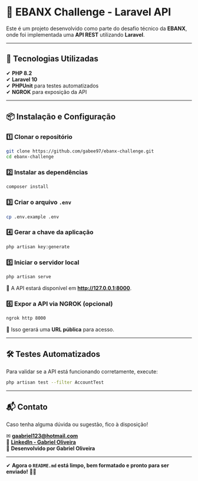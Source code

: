 # 🚀 EBANX Challenge - Laravel API

Este é um projeto desenvolvido como parte do desafio técnico da **EBANX**, onde foi implementada uma **API REST** utilizando **Laravel**.

---

## 📌 Tecnologias Utilizadas
✔ **PHP 8.2**  
✔ **Laravel 10**  
✔ **PHPUnit** para testes automatizados  
✔ **NGROK** para exposição da API  

---

## 📦 Instalação e Configuração

### **1️⃣ Clonar o repositório**
```bash
git clone https://github.com/gabee97/ebanx-challenge.git
cd ebanx-challenge
```

### **2️⃣ Instalar as dependências**
```bash
composer install
```

### **3️⃣ Criar o arquivo `.env`**
```bash
cp .env.example .env
```

### **4️⃣ Gerar a chave da aplicação**
```bash
php artisan key:generate
```

### **5️⃣ Iniciar o servidor local**
```bash
php artisan serve
```
🔹 A API estará disponível em **http://127.0.0.1:8000**.

### **6️⃣ Expor a API via NGROK (opcional)**
```bash
ngrok http 8000
```
🔹 Isso gerará uma **URL pública** para acesso.

---

## 🛠️ **Testes Automatizados**
Para validar se a API está funcionando corretamente, execute:

```bash
php artisan test --filter AccountTest
```

---

## 📬 Contato
Caso tenha alguma dúvida ou sugestão, fico à disposição!  

✉ **[gaabriel123@hotmail.com](mailto:gaabriel123@hotmail.com)**  
💼 **[LinkedIn - Gabriel Oliveira](https://www.linkedin.com/in/gabriel-oliveira-gop1997/)**  
🚀 **Desenvolvido por Gabriel Oliveira**  

---

✔ **Agora o `README.md` está limpo, bem formatado e pronto para ser enviado!** 🚀🔥  
